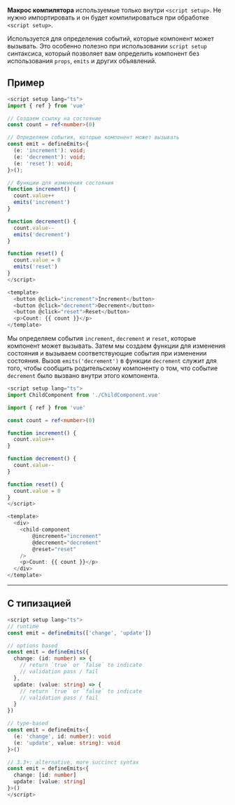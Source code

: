 **Макрос компилятора** используемые только внутри `<script setup>`. Не нужно импортировать и он будет компилироваться при обработке `<script setup>`.

Используется для определения событий, которые компонент может вызывать. Это особенно полезно при использовании `script setup` синтаксиса, который позволяет вам определить компонент без использования `props`, `emits` и других объявлений.

## Пример

```ts
<script setup lang="ts">
import { ref } from 'vue'

// Создаем ссылку на состояние
const count = ref<number>(0)

// Определяем события, которые компонент может вызывать
const emit = defineEmits<{
  (e: 'increment'): void;
  (e: 'decrement'): void;
  (e: 'reset'): void;
}>();

// Функции для изменения состояния
function increment() {
  count.value++
  emits('increment')
}

function decrement() {
  count.value--
  emits('decrement')
}

function reset() {
  count.value = 0
  emits('reset')
}
</script>

<template>
  <button @click="increment">Increment</button>
  <button @click="decrement">Decrement</button>
  <button @click="reset">Reset</button>
  <p>Count: {{ count }}</p>
</template>
```

Мы определяем события `increment`, `decrement` и `reset`, которые компонент может вызывать. Затем мы создаем функции для изменения состояния и вызываем соответствующие события при изменении состояния. Вызов `emits('decrement')` в функции `decrement` служит для того, чтобы сообщить родительскому компоненту о том, что событие `decrement` было вызвано внутри этого компонента.

```ts
<script setup lang="ts">
import ChildComponent from './ChildComponent.vue'

import { ref } from 'vue'

const count = ref<number>(0)

function increment() {
  count.value++
}

function decrement() {
  count.value--
}

function reset() {
  count.value = 0
}
</script>

<template>
  <div>
    <child-component 
	    @increment="increment" 
	    @decrement="decrement" 
	    @reset="reset" 
	/>
    <p>Count: {{ count }}</p>
  </div>
</template>
```

---

## С типизацией

```ts
<script setup lang="ts">
// runtime
const emit = defineEmits(['change', 'update'])

// options based
const emit = defineEmits({
  change: (id: number) => {
    // return `true` or `false` to indicate
    // validation pass / fail
  },
  update: (value: string) => {
    // return `true` or `false` to indicate
    // validation pass / fail
  }
})

// type-based
const emit = defineEmits<{
  (e: 'change', id: number): void
  (e: 'update', value: string): void
}>()

// 3.3+: alternative, more succinct syntax
const emit = defineEmits<{
  change: [id: number]
  update: [value: string]
}>()
</script>
```